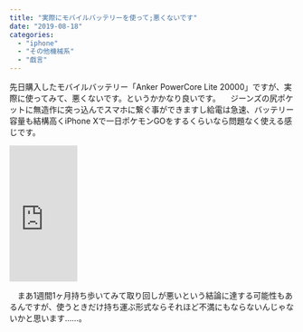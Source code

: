 ```yaml
---
title: "実際にモバイルバッテリーを使って;悪くないです"
date: "2019-08-18"
categories: 
  - "iphone"
  - "その他機械系"
  - "戯言"
---
```


先日購入したモバイルバッテリー「Anker PowerCore Lite 20000」ですが、実際に使ってみて、悪くないです。というかかなり良いです。 　ジーンズの尻ポケットに無造作に突っ込んでスマホに繋ぐ事ができますし給電は急速、バッテリー容量も結構高くiPhone Xで一日ポケモンGOをするくらいなら問題なく使える感じです。

<iframe style="width:120px;height:240px;" marginwidth="0" marginheight="0" scrolling="no" frameborder="0" src="https://rcm-fe.amazon-adsystem.com/e/cm?ref=qf_sp_asin_til&amp;t=dtribe-22&amp;m=amazon&amp;o=9&amp;p=8&amp;l=as1&amp;IS1=1&amp;detail=1&amp;asins=B07DDH6PC2&amp;linkId=c397df353fcf87fdaddc12ceb2b29f52&amp;bc1=ffffff&amp;lt1=_top&amp;fc1=333333&amp;lc1=0066c0&amp;bg1=ffffff&amp;f=ifr"></iframe>

　まあ1週間1ヶ月持ち歩いてみて取り回しが悪いという結論に達する可能性もあるんですが、使うときだけ持ち運ぶ形式ならそれほど不満にもならないんじゃないかと思います……。
